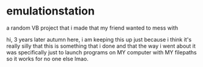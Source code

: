 # emulationstation
a random VB project that i made that my friend wanted to mess with



hi, 3 years later autumn here, i am keeping this up just because i think it's really silly that this is something that i done and that the way i went about it was specifically just to launch programs on MY computer with MY filepaths so it works for no one else lmao.
